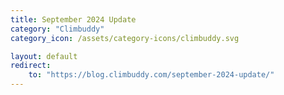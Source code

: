 ```yaml
---
title: September 2024 Update
category: "Climbuddy"
category_icon: /assets/category-icons/climbuddy.svg

layout: default
redirect:
    to: "https://blog.climbuddy.com/september-2024-update/"
---
```

